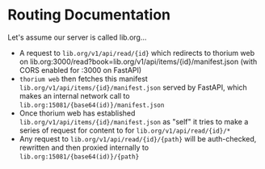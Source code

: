 # Routing Documentation

Let's assume our server is called lib.org...

* A request to `lib.org/v1/api/read/{id}` which redirects to thorium web on lib.org:3000/read?book=lib.org/v1/api/items/{id}/manifest.json (with CORS enabled for :3000 on FastAPI)
* `thorium web` then fetches this manifest `lib.org/v1/api/items/{id}/manifest.json` served by FastAPI, which makes an internal network call to `lib.org:15081/{base64(id)}/manifest.json`
* Once thorium web has established `lib.org/v1/api/items/{id}/manifest.json` as "self" it tries to make a series of request for content to for `lib.org/v1/api/read/{id}/*`
* Any request to `lib.org/v1/api/read/{id}/{path}` will be auth-checked, rewritten and then proxied internally to `lib.org:15081/{base64(id)}/{path}`
